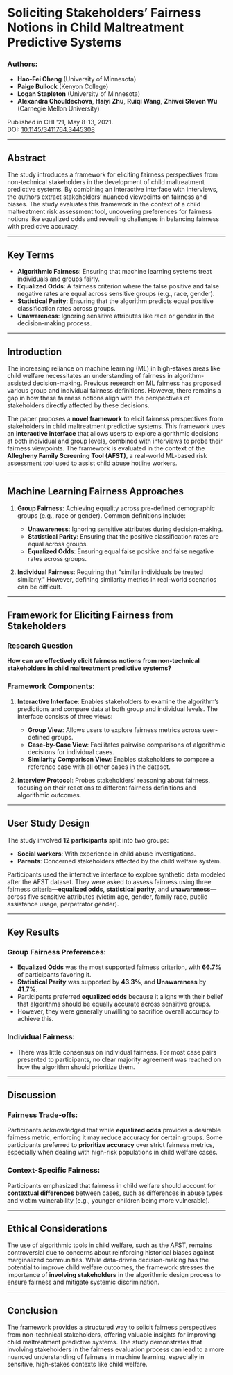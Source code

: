 # Soliciting Stakeholders’ Fairness Notions in Child Maltreatment Predictive Systems

### Authors:
- **Hao-Fei Cheng** (University of Minnesota)
- **Paige Bullock** (Kenyon College)
- **Logan Stapleton** (University of Minnesota)
- **Alexandra Chouldechova**, **Haiyi Zhu**, **Ruiqi Wang**, **Zhiwei Steven Wu** (Carnegie Mellon University)

Published in CHI '21, May 8-13, 2021.  
DOI: [10.1145/3411764.3445308](https://doi.org/10.1145/3411764.3445308)

---

## Abstract
The study introduces a framework for eliciting fairness perspectives from non-technical stakeholders in the development of child maltreatment predictive systems. By combining an interactive interface with interviews, the authors extract stakeholders’ nuanced viewpoints on fairness and biases. The study evaluates this framework in the context of a child maltreatment risk assessment tool, uncovering preferences for fairness notions like equalized odds and revealing challenges in balancing fairness with predictive accuracy.

---

## Key Terms
- **Algorithmic Fairness**: Ensuring that machine learning systems treat individuals and groups fairly.
- **Equalized Odds**: A fairness criterion where the false positive and false negative rates are equal across sensitive groups (e.g., race, gender).
- **Statistical Parity**: Ensuring that the algorithm predicts equal positive classification rates across groups.
- **Unawareness**: Ignoring sensitive attributes like race or gender in the decision-making process.

---

## Introduction

The increasing reliance on machine learning (ML) in high-stakes areas like child welfare necessitates an understanding of fairness in algorithm-assisted decision-making. Previous research on ML fairness has proposed various group and individual fairness definitions. However, there remains a gap in how these fairness notions align with the perspectives of stakeholders directly affected by these decisions.

The paper proposes a **novel framework** to elicit fairness perspectives from stakeholders in child maltreatment predictive systems. This framework uses an **interactive interface** that allows users to explore algorithmic decisions at both individual and group levels, combined with interviews to probe their fairness viewpoints. The framework is evaluated in the context of the **Allegheny Family Screening Tool (AFST)**, a real-world ML-based risk assessment tool used to assist child abuse hotline workers.

---

## Machine Learning Fairness Approaches

1. **Group Fairness**: Achieving equality across pre-defined demographic groups (e.g., race or gender). Common definitions include:
   - **Unawareness**: Ignoring sensitive attributes during decision-making.
   - **Statistical Parity**: Ensuring that the positive classification rates are equal across groups.
   - **Equalized Odds**: Ensuring equal false positive and false negative rates across groups.

2. **Individual Fairness**: Requiring that "similar individuals be treated similarly." However, defining similarity metrics in real-world scenarios can be difficult.

---

## Framework for Eliciting Fairness from Stakeholders

### Research Question
**How can we effectively elicit fairness notions from non-technical stakeholders in child maltreatment predictive systems?**

### Framework Components:
1. **Interactive Interface**: Enables stakeholders to examine the algorithm’s predictions and compare data at both group and individual levels. The interface consists of three views:
   - **Group View**: Allows users to explore fairness metrics across user-defined groups.
   - **Case-by-Case View**: Facilitates pairwise comparisons of algorithmic decisions for individual cases.
   - **Similarity Comparison View**: Enables stakeholders to compare a reference case with all other cases in the dataset.
   
2. **Interview Protocol**: Probes stakeholders' reasoning about fairness, focusing on their reactions to different fairness definitions and algorithmic outcomes.

---

## User Study Design

The study involved **12 participants** split into two groups:
- **Social workers**: With experience in child abuse investigations.
- **Parents**: Concerned stakeholders affected by the child welfare system.

Participants used the interactive interface to explore synthetic data modeled after the AFST dataset. They were asked to assess fairness using three fairness criteria—**equalized odds**, **statistical parity**, and **unawareness**—across five sensitive attributes (victim age, gender, family race, public assistance usage, perpetrator gender).

---

## Key Results

### Group Fairness Preferences:
- **Equalized Odds** was the most supported fairness criterion, with **66.7%** of participants favoring it.
- **Statistical Parity** was supported by **43.3%**, and **Unawareness** by **41.7%**.
- Participants preferred **equalized odds** because it aligns with their belief that algorithms should be equally accurate across sensitive groups.
- However, they were generally unwilling to sacrifice overall accuracy to achieve this.

### Individual Fairness:
- There was little consensus on individual fairness. For most case pairs presented to participants, no clear majority agreement was reached on how the algorithm should prioritize them.

---

## Discussion

### Fairness Trade-offs:
Participants acknowledged that while **equalized odds** provides a desirable fairness metric, enforcing it may reduce accuracy for certain groups. Some participants preferred to **prioritize accuracy** over strict fairness metrics, especially when dealing with high-risk populations in child welfare cases.

### Context-Specific Fairness:
Participants emphasized that fairness in child welfare should account for **contextual differences** between cases, such as differences in abuse types and victim vulnerability (e.g., younger children being more vulnerable).

---

## Ethical Considerations

The use of algorithmic tools in child welfare, such as the AFST, remains controversial due to concerns about reinforcing historical biases against marginalized communities. While data-driven decision-making has the potential to improve child welfare outcomes, the framework stresses the importance of **involving stakeholders** in the algorithmic design process to ensure fairness and mitigate systemic discrimination.

---

## Conclusion

The framework provides a structured way to solicit fairness perspectives from non-technical stakeholders, offering valuable insights for improving child maltreatment predictive systems. The study demonstrates that involving stakeholders in the fairness evaluation process can lead to a more nuanced understanding of fairness in machine learning, especially in sensitive, high-stakes contexts like child welfare.
